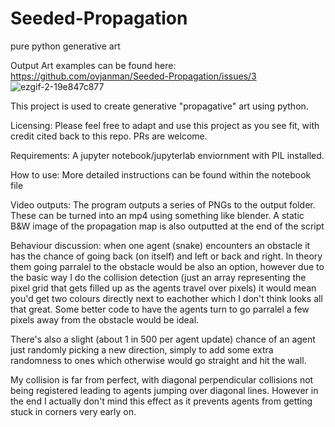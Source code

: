 # Seeded-Propagation
pure python generative art

Output Art examples can be found here:
https://github.com/ovjanman/Seeded-Propagation/issues/3
![ezgif-2-19e847c877](https://user-images.githubusercontent.com/68125226/170067026-d73a39f5-df11-4ddc-bc37-262a971ad372.gif)


This project is used to create generative "propagative" art using python. 

Licensing:
Please feel free to adapt and use this project as you see fit, with credit cited back to this repo. PRs are welcome.

Requirements:
A jupyter notebook/jupyterlab enviornment with PIL installed. 

How to use:
More detailed instructions can be found within the notebook file

Video outputs:
The program outputs a series of PNGs to the output folder. These can be turned into an mp4 using something like blender. A static B&W image of the propagation map is also outputted at the end of the script

Behaviour discussion:
when one agent (snake) encounters an obstacle it has the chance of going back (on itself) and left or back and right. In theory them going parralel to the obstacle would be also an option, however due to the basic way I do the collision detection (just an array representing the pixel grid that gets filled up as the agents travel over pixels) it would mean you'd get two colours directly next to eachother which I don't think looks all that great. Some better code to have the agents turn to go parralel a few pixels away from the obstacle would be ideal.

There's also a slight (about 1 in 500 per agent update) chance of an agent just randomly picking a new direction, simply to add some extra randomness to ones which otherwise would go straight and hit the wall.

My collision is far from perfect, with diagonal perpendicular collisions not being registered leading to agents jumping over diagonal lines. However in the end I actually don't mind this effect as it prevents agents from getting stuck in corners very early on.


